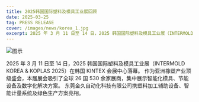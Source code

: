 ```yaml
---
title: 2025韩国国际塑料及模具工业展回顾
date: 2025-03-25
tag: PRESS RELEASE
cover: /images/news/korea_1.jpg
excerpt: 2025 年 3 月 11 日至 14 日，2025 韩国国际塑料及模具工业展（INTERMOLD KOREA & KOPLAS 2025）在韩国 KINTEX 会展中心落幕。作为亚洲橡塑产业顶级盛会，本届展会吸引了全球 26 国 530 余家展商，集中展示智能化模具、节能设备及数字化解决方案。东莞金久自动化科技有限公司携塑料加工辅助设备、智能计量系统及绿色生产方案亮相。
---
```


![图示](/images/news/korea_1.jpg)

2025 年 3 月 11 日至 14 日，2025 韩国国际塑料及模具工业展（INTERMOLD KOREA & KOPLAS 2025）在韩国 KINTEX 会展中心落幕。
作为亚洲橡塑产业顶级盛会，本届展会吸引了全球 26 国 530 余家展商，集中展示智能化模具、节能设备及数字化解决方案。
东莞金久自动化科技有限公司携塑料加工辅助设备、智能计量系统及绿色生产方案亮相。
